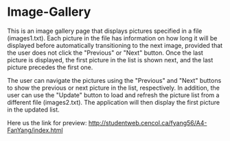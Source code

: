 # Image-Gallery
This is an image gallery page that displays pictures specified in a file (images1.txt). 
Each picture in the file has information on how long it will be displayed before automatically transitioning to the next image, 
provided that the user does not click the "Previous" or "Next" button. 
Once the last picture is displayed, the first picture in the list is shown next, and the last picture precedes the first one.

The user can navigate the pictures using the "Previous" and "Next" buttons to show the previous or next picture in the list, respectively. 
In addition, the user can use the "Update" button to load and refresh the picture list from a different file (images2.txt). 
The application will then display the first picture in the updated list.

Here us the link for preview: http://studentweb.cencol.ca/fyang56/A4-FanYang/index.html 
